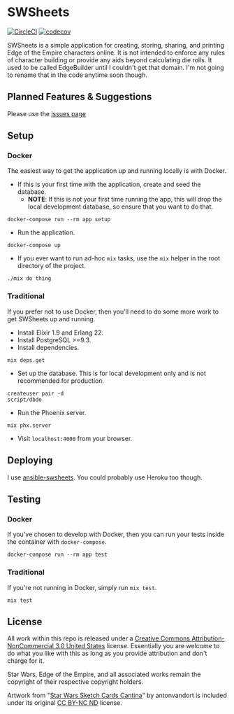 # SWSheets

[![CircleCI](https://circleci.com/gh/swsheets/swsheets.svg?style=svg)](https://circleci.com/gh/swsheets/swsheets) [![codecov](https://codecov.io/gh/swsheets/swsheets/branch/master/graph/badge.svg)](https://codecov.io/gh/swsheets/swsheets)

SWSheets is a simple application for creating, storing, sharing, and printing Edge of the Empire characters online. It is not intended to enforce any rules of character building or provide any aids beyond calculating die rolls. It used to be called EdgeBuilder until I couldn't get that domain. I'm not going to rename that in the code anytime soon though.

## Planned Features & Suggestions

Please use the [issues page](https://github.com/swsheets/swsheets/issues)

## Setup

### Docker

The easiest way to get the application up and running locally is with Docker.

- If this is your first time with the application, create and seed the database.
  - **NOTE**: If this is not your first time running the app, this will drop the local development database, so ensure that you want to do that.

```
docker-compose run --rm app setup
```

- Run the application.

```
docker-compose up
```

- If you ever want to run ad-hoc `mix` tasks, use the `mix` helper in the root directory of the project.

```
./mix do thing
```

### Traditional

If you prefer not to use Docker, then you'll need to do some more work to get SWSheets up and running.

- Install Elixir 1.9 and Erlang 22.
- Install PostgreSQL >=9.3.
- Install dependencies.

```
mix deps.get
```

- Set up the database. This is for local development only and is not recommended for production.

```
createuser pair -d
script/dbdo
```

- Run the Phoenix server.

```
mix phx.server
```

- Visit `localhost:4000` from your browser.

## Deploying

I use [ansible-swsheets](https://github.com/swsheets/ansible-swsheets). You could probably use Heroku too though.

## Testing

### Docker

If you've chosen to develop with Docker, then you can run your tests inside the container with `docker-compose`.

```
docker-compose run --rm app test
```

### Traditional

If you're not running in Docker, simply run `mix test`.

```
mix test
```

## License

All work within this repo is released under a [Creative Commons Attribution-NonCommercial 3.0 United States](https://creativecommons.org/licenses/by-nc/3.0/us/) license. Essentially you are welcome to do what you like with this as long as you provide attribution and don't charge for it.

Star Wars, Edge of the Empire, and all associated works remain the copyright of their respective copyright holders.

Artwork from "[Star Wars Sketch Cards Cantina](http://antonvandort.deviantart.com/art/Star-Wars-Sketch-Cards-Cantina-110607962)" by antonvandort is included under its original [CC BY-NC ND](http://creativecommons.org/licenses/by-nc-nd/3.0/) license.
